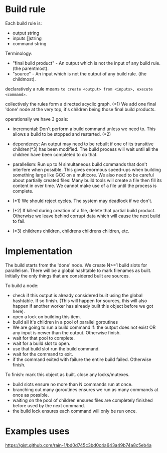 # Build rule

Each build rule is:

* output string
* inputs []string
* command string

Terminology:
* "final build product" - An output which is not the input of any build rule. (the parentmost).
* "source" - An input which is not the output of any build rule. (the childmost).

declaratively a rule means `to create <output> from <inputs>, execute <command>`.

collectively the rules form a directed acyclic graph. (*1) We add one final 'done' node at the very top, it's children being those final build products.

operationally we have 3 goals:

* incremental: Don't perform a build command unless we need to. This allows a build to be stopped and restarted. (*2)
* dependency: An output may need to be rebuilt if one of its transitive children(*3) has been modified. The build process will wait until all the children have been completed to do that.
* parallelism: Run up to N simultaneous build commands that don't interfere when possible. This gives enormous speed-ups when building something large like GCC on a multicore. We also need to be careful about partially created files: Many build tools will create a file then fill its content in over time. We cannot make use of a file until the process is complete.

* (*1) We should reject cycles. The system may deadlock if we don't.
* (*2) If killed during creation of a file, delete that partial build product. Otherwise we leave behind corrupt data which will cause the next build to fail.
* (*3) childrens children, childrens childrens children, etc.


# Implementation

The build starts from the 'done' node. We create N>=1 build slots for parallelism.
There will be a global hashtable to mark filenames as built. Initially the only things that are considered built are sources.

To build a node:

- check if this output is already considered built using the global hashtable. If so finish. (This will happen for sources, this will also happen if another worker has already built this object before we got here).
- open a lock on building this item.
- build all it's children in a pool of parallel goroutines
- We are going to run a build command if: the output does not exist OR any input is newer than the output. Otherwise finish.
- wait for that pool to complete.
- wait for a build slot to open.
- use that build slot run the build command. 
- wait for the command to exit.
- if the command exited with failure the entire build failed. Otherwise finish.

To finish: mark this object as built. close any locks/mutexes.

* build slots ensure no more than N commands run at once.
* branching out many goroutines ensures we run as many commands at once as possible.
* waiting on the pool of children ensures files are completely finished before used by the next command.
* the build lock ensures each command will only be run once.

# Examples uses

https://gist.github.com/rain-1/bd0d745c3bd0c4a643a49b74a8c5eb4a
